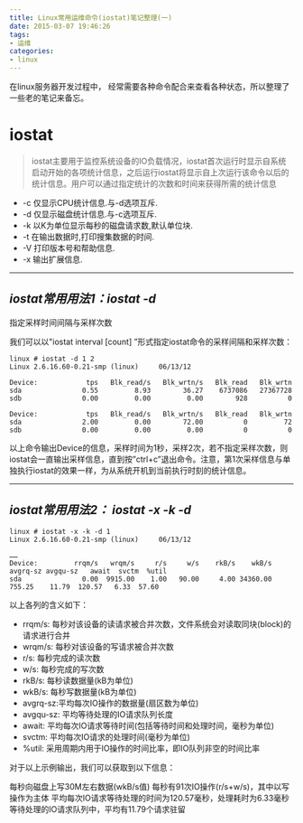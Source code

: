 ```yaml
---
title: Linux常用运维命令(iostat)笔记整理(一)
date: 2015-03-07 19:46:26
tags: 
- 运维
categories:
- linux
---
```


在linux服务器开发过程中， 经常需要各种命令配合来查看各种状态，所以整理了一些老的笔记来备忘。

# **iostat**

> iostat主要用于监控系统设备的IO负载情况，iostat首次运行时显示自系统启动开始的各项统计信息，之后运行iostat将显示自上次运行该命令以后的统计信息。用户可以通过指定统计的次数和时间来获得所需的统计信息

 - -c 仅显示CPU统计信息.与-d选项互斥.
 - -d 仅显示磁盘统计信息.与-c选项互斥.
 - -k 以K为单位显示每秒的磁盘请求数,默认单位块.
 - -t  在输出数据时,打印搜集数据的时间.
 - -V 打印版本号和帮助信息.
 - -x  输出扩展信息.
 

<!-- more -->

------------
## *iostat常用用法1：iostat -d*
指定采样时间间隔与采样次数

我们可以以"iostat interval [count] ”形式指定iostat命令的采样间隔和采样次数：
```
linux # iostat -d 1 2
Linux 2.6.16.60-0.21-smp (linux)     06/13/12

Device:            tps   Blk_read/s   Blk_wrtn/s   Blk_read   Blk_wrtn
sda               0.55         8.93        36.27    6737086   27367728
sdb               0.00         0.00         0.00        928          0

Device:            tps   Blk_read/s   Blk_wrtn/s   Blk_read   Blk_wrtn
sda               2.00         0.00        72.00          0         72
sdb               0.00         0.00         0.00          0          0
```
以上命令输出Device的信息，采样时间为1秒，采样2次，若不指定采样次数，则iostat会一直输出采样信息，直到按”ctrl+c”退出命令。注意，第1次采样信息与单独执行iostat的效果一样，为从系统开机到当前执行时刻的统计信息。

----------
## *iostat常用用法2： iostat -x -k -d*
```
linux # iostat -x -k -d 1
Linux 2.6.16.60-0.21-smp (linux)     06/13/12

……
Device:         rrqm/s   wrqm/s     r/s     w/s    rkB/s    wkB/s avgrq-sz avgqu-sz   await  svctm  %util
sda               0.00  9915.00    1.00   90.00     4.00 34360.00   755.25    11.79  120.57   6.33  57.60
```

以上各列的含义如下：

- rrqm/s: 每秒对该设备的读请求被合并次数，文件系统会对读取同块(block)的请求进行合并
- wrqm/s: 每秒对该设备的写请求被合并次数
- r/s: 每秒完成的读次数
- w/s: 每秒完成的写次数
- rkB/s: 每秒读数据量(kB为单位)
- wkB/s: 每秒写数据量(kB为单位)
- avgrq-sz:平均每次IO操作的数据量(扇区数为单位)
- avgqu-sz: 平均等待处理的IO请求队列长度
- await: 平均每次IO请求等待时间(包括等待时间和处理时间，毫秒为单位)
- svctm: 平均每次IO请求的处理时间(毫秒为单位)
- %util: 采用周期内用于IO操作的时间比率，即IO队列非空的时间比率
 

对于以上示例输出，我们可以获取到以下信息：

每秒向磁盘上写30M左右数据(wkB/s值)
每秒有91次IO操作(r/s+w/s)，其中以写操作为主体
平均每次IO请求等待处理的时间为120.57毫秒，处理耗时为6.33毫秒
等待处理的IO请求队列中，平均有11.79个请求驻留

